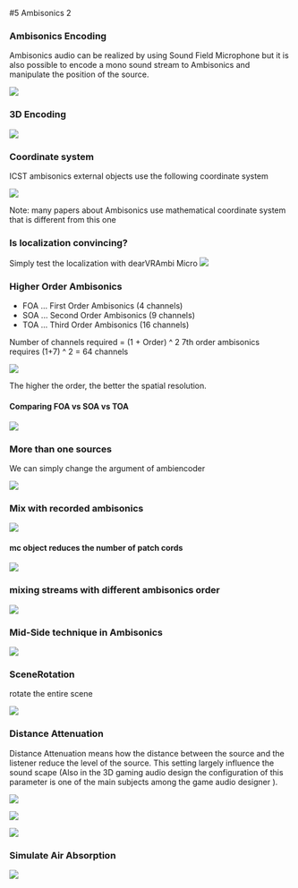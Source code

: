 #5 Ambisonics 2

### Ambisonics Encoding 

Ambisonics audio can be realized by using Sound Field Microphone but it is also possible to encode a mono sound stream to Ambisonics and manipulate the position of the source.

![](K5/png/encode.png)

### 3D Encoding

![](K5/png/3d_encode.png)


### Coordinate system

ICST ambisonics external objects use the following coordinate system

![](K5/png/cs.png)

Note: many papers about Ambisonics use mathematical coordinate system that is different from this one

### Is localization convincing?

Simply test the localization with dearVRAmbi Micro
![](K5/png/binaural_test.png)


### Higher Order Ambisonics

- FOA ... First Order Ambisonics (4 channels)
- SOA ... Second Order Ambisonics (9 channels)
- TOA ... Third Order Ambisonics (16 channels)

Number of channels required = (1 + Order) ^ 2 
7th order ambisonics requires (1+7) ^ 2 = 64 channels

![](K5/png/hoa.png)

The higher the order, the better the spatial resolution. 

#### Comparing FOA vs SOA vs TOA

![](K5/png/compare.png)

### More than one sources

We can simply change the argument of ambiencoder


![](K5/png/more_sources.png)

### Mix with recorded ambisonics

![](K5/png/mix.png)

#### mc object reduces the number of patch cords

![](K5/png/mc_mix.png)

### mixing streams with different ambisonics order

![](K5/png/different_order.png)


### Mid-Side technique in Ambisonics

![](K5/png/ms.png)

### SceneRotation
rotate the entire scene

![](K5/png/scene_rotation.png)

### Distance Attenuation

Distance Attenuation means how the distance between the source and the listener reduce the level of the source. This setting largely influence the sound scape (Also in the 3D gaming audio design the configuration of this parameter is one of the main subjects among the game audio designer ). 

![](K5/png/distance_params.png)

![](K5/png/distance_attenuation.png)

![](K5/png/distance_encode.png)

### Simulate Air Absorption

![](K5/png/air_absorption.png)



